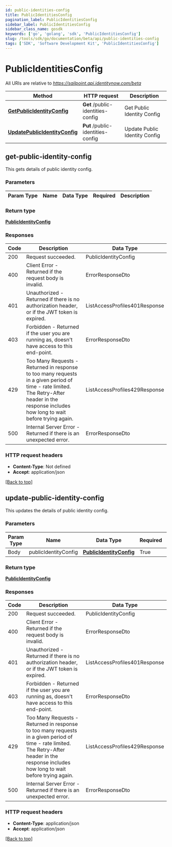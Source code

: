 ```yaml
---
id: public-identities-config
title: PublicIdentitiesConfig
pagination_label: PublicIdentitiesConfig
sidebar_label: PublicIdentitiesConfig
sidebar_class_name: gosdk
keywords: ['go', 'golang', 'sdk', 'PublicIdentitiesConfig'] 
slug: /tools/sdk/go/documentation/beta/api/public-identities-config
tags: ['SDK', 'Software Development Kit', 'PublicIdentitiesConfig']
---
```



# PublicIdentitiesConfig

All URIs are relative to *https://sailpoint.api.identitynow.com/beta*

Method | HTTP request | Description
------------- | ------------- | -------------
[**GetPublicIdentityConfig**](#get-public-identity-config) | **Get** /public-identities-config | Get Public Identity Config
[**UpdatePublicIdentityConfig**](#update-public-identity-config) | **Put** /public-identities-config | Update Public Identity Config



## get-public-identity-config


This gets details of public identity config.

### Parameters 
Param Type | Name | Data Type | Required  | Description
------------- | ------------- | ------------- | ------------- | ------------- 

	
### Return type

[**PublicIdentityConfig**](../models/public-identity-config)

### Responses
Code | Description  | Data Type
------------- | ------------- | -------------
200 | Request succeeded. | PublicIdentityConfig
400 | Client Error - Returned if the request body is invalid. | ErrorResponseDto
401 | Unauthorized - Returned if there is no authorization header, or if the JWT token is expired. | ListAccessProfiles401Response
403 | Forbidden - Returned if the user you are running as, doesn&#39;t have access to this end-point. | ErrorResponseDto
429 | Too Many Requests - Returned in response to too many requests in a given period of time - rate limited. The Retry-After header in the response includes how long to wait before trying again. | ListAccessProfiles429Response
500 | Internal Server Error - Returned if there is an unexpected error. | ErrorResponseDto


### HTTP request headers

- **Content-Type**: Not defined
- **Accept**: application/json

[[Back to top]](#) 


## update-public-identity-config


This updates the details of public identity config.

### Parameters 
Param Type | Name | Data Type | Required  | Description
------------- | ------------- | ------------- | ------------- | ------------- 
 Body  | publicIdentityConfig | [**PublicIdentityConfig**](../models/public-identity-config) | True  | 

	
### Return type

[**PublicIdentityConfig**](../models/public-identity-config)

### Responses
Code | Description  | Data Type
------------- | ------------- | -------------
200 | Request succeeded. | PublicIdentityConfig
400 | Client Error - Returned if the request body is invalid. | ErrorResponseDto
401 | Unauthorized - Returned if there is no authorization header, or if the JWT token is expired. | ListAccessProfiles401Response
403 | Forbidden - Returned if the user you are running as, doesn&#39;t have access to this end-point. | ErrorResponseDto
429 | Too Many Requests - Returned in response to too many requests in a given period of time - rate limited. The Retry-After header in the response includes how long to wait before trying again. | ListAccessProfiles429Response
500 | Internal Server Error - Returned if there is an unexpected error. | ErrorResponseDto


### HTTP request headers

- **Content-Type**: application/json
- **Accept**: application/json

[[Back to top]](#) 

